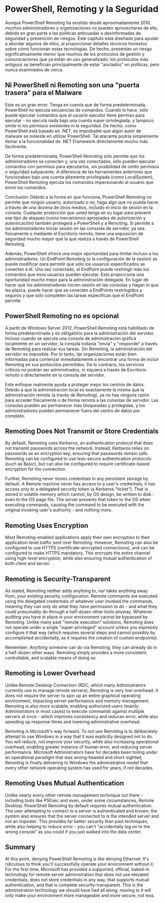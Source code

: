# PowerShell, Remoting y la Seguridad

Aunque PowerShell Remoting ha existido desde aproximadamente 2010, muchos administradores y organizaciones no pueden aprovecharse de ello, debido en gran parte a las políticas anticuadas o desinformadas de seguridad y prevención de riesgos. Este capítulo está diseñado para ayudar a abordar algunos de ellos, al proporcionar detalles técnicos honestos sobre cómo funcionan estas tecnologías. De hecho, presentan un riesgo significativamente menor que muchos de los protocolos de gestión y comunicaciones que ya están en uso generalizado; los protocolos más antiguos se benefician principalmente de estar "anclados" en políticas, pero nunca examinados de cerca.

## Ni PowerShell ni Remoting son una "puerta trasera" para el Malware

Este es un gran error. Tenga en cuenta que de forma predeterminada, PowerShell no ejecuta secuencias de comandos. Cuando lo hace, sólo puede ejecutar comandos que el usuario ejecutor tiene permiso para ejecutar - no ejecuta nada bajo una cuenta super-privilegiada, y tampoco omite ni los permisos existentes ni la seguridad. De hecho, como PowerShell está basado en .NET, es improbable que algún autor de malware se moleste en utilizar PowerShell. Tal atacante podría simplemente llamar a la funcionalidad de .NET Framework directamente mucho más fácilmente.

De forma predeterminada, PowerShell Remoting sólo permite que los administradores se conecten y, una vez conectados, sólo pueden ejecutar comandos con permisos para ejecutarlos, sin posibilidad de omitir permisos o seguridad subyacente. A diferencia de las herramientas anteriores que funcionaban bajo una cuenta altamente privilegiada (como LocalSystem), PowerShell Remoting ejecuta los comandos impersonando al usuario que envió los comandos.

Conclusión: Debido a la forma en que funciona, PowerShell Remoting no permite que ningún usuario, autorizado o no, haga algo que no pueda hacer a través de una docena de otros medios, incluido el inicio de sesión en la consola. Cualquier protección que usted tenga en su lugar para prevenir ese tipo de ataques (como mecanismos apropiados de autorización y autenticación) también protegerá a PowerShell y a Remoting. Si permite a los administradores iniciar sesión en las consolas de servidor, ya sea físicamente o mediante el Escritorio remoto, tiene una exposición de seguridad mucho mayor que la que realiza a través de PowerShell Remoting.

Además, PowerShell ofrece una mejor oportunidad para limitar incluso a los administradores. Un EndPoint Remoting (o la configuración de la sesión) se puede modificar para permitir que sólo los usuarios especificados se conecten a él. Una vez conectado, el EndPoint puede restringir más los comandos que esos usuarios pueden ejecutar. Esto proporciona una oportunidad mucho mejor para la administración delegada. En lugar de hacer que los administradores inicien sesión en las consolas y hagan lo que les plazca, puede hacer que se conecten a EndPoints restringidos y seguros y que sólo completen las tareas específicas que el EndPoint permite

  ## PowerShell Remoting no es opcional

A partir de Windows Server 2012, PowerShell Remoting está habilitado de forma predeterminada y es obligatorio para la administración del servidor. Incluso cuando se ejecuta una consola de administración gráfica localmente en un servidor, la consola todavía "envía" y "responde" a través de Remoting para realizar sus tareas. Sin Remoting, la administración del servidor es imposible. Por lo tanto, las organizaciones están bien informadas para comenzar inmediatamente a encontrar una forma de incluir Remoting en sus protocolos permitidos. De lo contrario, los servicios críticos no podrán ser administrados, ni siquiera a través de Escritorio remoto o directamente en la consola del servidor.

Este enfoque realmente ayuda a proteger mejor los centros de datos. Debido a que la administración local es exactamente la misma que la administración remota (a través de Remoting), ya no hay ninguna razón para acceder físicamente o de forma remota a las consolas de servidor. Las consolas pueden así permanecer más bloqueadas y protegidas, y los administradores pueden permanecer fuera del centro de datos por completo.

## Remoting Does Not Transmit or Store Credentials

By default, Remoting uses Kerberos, an authentication protocol that does not transmit passwords across the network. Instead, Kerberos relies on passwords as an encryption key, ensuring that passwords remain safe. Remoting can be configured to use less-secure authentication protocols (such as Basic), but can also be configured to require certificate-based encryption for the connection.

Further, Remoting never stores credentials in any persistent storage by default. A Remote machine never has access to a user's credentials; it has access only to a delegated security token (a Kerberos "ticket"). That is stored in volatile memory which cannot, by OS design, be written to disk - even to the OS page file. The server presents that token to the OS when executing commands, causing the command to be executed with the original invoking user's authority - and nothing more.

## Remoting Uses Encryption

Most Remoting-enabled applications apply their own encryption to their application-level traffic sent over Remoting. However, Remoting can also be configured to use HTTPS (certificate-encrypted connections), and can be configured to make HTTPS mandatory. This encrypts the entire channel using high-level encryption, while also ensuring mutual authentication of both client and server.

## Remoting is Security-Transparent

As stated, Remoting neither adds anything to, nor takes anything away from, your existing security configuration. Remote commands are executed using the delegated credentials of whatever user invoked the commands, meaning they can only do what they have permission to do - and what they could presumably do through a half-dozen other tools anyway. Whatever auditing you have in place in your environment cannot be bypassed by Remoting. Unlike many past "remote execution" solutions, Remoting does not operate under a single "super-privileged" account unless you expressly configure it that way (which requires several steps and cannot possibly by accomplished accidentally, as it requires the creation of custom endpoints).

Remember: Anything someone can do via Remoting, they can already do in a half-dozen other ways. Remoting simply provides a more consistent, controllable, and scalable means of doing so.

## Remoting is Lower Overhead

Unlike Remote Desktop Connection (RDC, which many Administrators currently use to manage remote servers), Remoting is very low-overhead. It does not require the server to spin up an entire graphical operating environment, impacting server performance and memory management. Remoting is also more scalable, enabling authorized users (mainly Administrators in most cases) to execute commands against multiple servers at once - which improves consistency and reduces error, while also speeding up response times and lowering administrative overhead.

Remoting is Microsoft's way forward. To not use Remoting is to deliberately attempt to use Windows in a way that it was explicitly designed not to do. You will reduce, not improve your security, while also increasing operational overhead, enabling greater instance of human error, and reducing server performance. Microsoft Administrators have for decades been toiling under an operational paradigm that was wrong-headed and short-sighted; Remoting is finally delivering to Windows the administrative model that every other network operating system has used for years, if not decades.

## Remoting Uses Mutual Authentication

Unlike nearly every other remote management technique out there - including tools like PSExec and even, under some circumstances, Remote Desktop, PowerShell Remoting by default requires mutual authentication. The user attempting to connect to a server is authenticated and known; the system also ensures that the server connected to is the intended server and not an imposter. This provides far better security than past techniques, while also helping to reduce error - you can't "accidentally log on to the wrong console" as you could if you just walked into the data center.

## Summary

At this point, denying PowerShell Remoting is like denying Ethernet: It's ridiculous to think you'll successfully operate your environment without it. For the first time, Microsoft has provided a supported, official, baked-in technology for remote server administration that does not use elevated credentials, does not store credentials in any way, that supports mutual authentication, and that is complete security-transparent. This is the administration technology we should have had all along; moving to it will only make your environment more manageable and more secure, not less.


